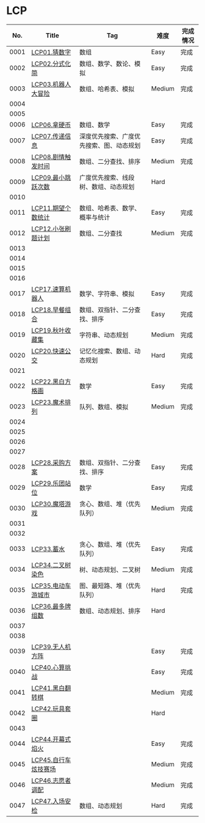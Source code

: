 # LCP

| No.  | Title                                                        | Tag                                      | 难度   | 完成情况 |
| ---- | ------------------------------------------------------------ | ---------------------------------------- | ------ | -------- |
| 0001 | [LCP01.猜数字](https://leetcode-cn.com/problems/guess-numbers/) | 数组                                     | Easy   | 完成     |
| 0002 | [LCP02.分式化简](https://leetcode-cn.com/problems/deep-dark-fraction/) | 数组、数学、数论、模拟                   | Easy   | 完成     |
| 0003 | [LCP03.机器人大冒险](https://leetcode-cn.com/problems/programmable-robot/) | 数组、哈希表、模拟                       | Medium | 完成     |
| 0004 |                                                              |                                          |        |          |
| 0005 |                                                              |                                          |        |          |
| 0006 | [LCP06.拿硬币](https://leetcode-cn.com/problems/na-ying-bi/) | 数组、数学                               | Easy   | 完成     |
| 0007 | [LCP07.传递信息](https://leetcode-cn.com/problems/chuan-di-xin-xi/) | 深度优先搜索、广度优先搜索、图、动态规划 | Easy   | 完成     |
| 0008 | [LCP08.剧情触发时间](https://leetcode-cn.com/problems/ju-qing-hong-fa-shi-jian/) | 数组、二分查找、排序                     | Medium | 完成     |
| 0009 | [LCP09.最小跳跃次数](https://leetcode-cn.com/problems/zui-xiao-tiao-yue-ci-shu/) | 广度优先搜索、线段树、数组、动态规划     | Hard   |          |
| 0010 |                                                              |                                          |        |          |
| 0011 | [LCP11.期望个数统计](https://leetcode-cn.com/problems/qi-wang-ge-shu-tong-ji/) | 数组、哈希表、数学、概率与统计           | Easy   | 完成     |
| 0012 | [LCP12.小张刷题计划](https://leetcode-cn.com/problems/xiao-zhang-shua-ti-ji-hua/) | 数组、二分查找                           | Medium | 完成     |
| 0013 |                                                              |                                          |        |          |
| 0014 |                                                              |                                          |        |          |
| 0015 |                                                              |                                          |        |          |
| 0016 |                                                              |                                          |        |          |
| 0017 | [LCP17.速算机器人](https://leetcode-cn.com/problems/nGK0Fy/) | 数学、字符串、模拟                       | Easy   | 完成     |
| 0018 | [LCP18.早餐组合](https://leetcode-cn.com/problems/2vYnGI/)   | 数组、双指针、二分查找、排序             | Easy   | 完成     |
| 0019 | [LCP19.秋叶收藏集](https://leetcode-cn.com/problems/UlBDOe/) | 字符串、动态规划                         | Medium | 完成     |
| 0020 | [LCP20.快速公交](https://leetcode-cn.com/problems/meChtZ/)   | 记忆化搜索、数组、动态规划               | Hard   | 完成     |
| 0021 |                                                              |                                          |        |          |
| 0022 | [LCP22.黑白方格画](https://leetcode-cn.com/problems/ccw6C7/) | 数学                                     | Easy   | 完成     |
| 0023 | [LCP23.魔术排列](https://leetcode-cn.com/problems/er94lq/)   | 队列、数组、模拟                         | Medium | 完成     |
| 0024 |                                                              |                                          |        |          |
| 0025 |                                                              |                                          |        |          |
| 0026 |                                                              |                                          |        |          |
| 0027 |                                                              |                                          |        |          |
| 0028 | [LCP28.采购方案](https://leetcode-cn.com/problems/4xy4Wx/)   | 数组、双指针、二分查找、排序             | Easy   | 完成     |
| 0029 | [LCP29.乐团站位](https://leetcode-cn.com/problems/SNJvJP/)   | 数学                                     | Easy   | 完成     |
| 0030 | [LCP30.魔塔游戏](https://leetcode-cn.com/problems/p0NxJO/)   | 贪心、数组、堆（优先队列）               | Medium | 完成     |
| 0031 |                                                              |                                          |        |          |
| 0032 |                                                              |                                          |        |          |
| 0033 | [LCP33.蓄水](https://leetcode-cn.com/problems/o8SXZn/)       | 贪心、数组、堆（优先队列）               | Easy   | 完成     |
| 0034 | [LCP34.二叉树染色](https://leetcode-cn.com/problems/er-cha-shu-ran-se-UGC/) | 树、动态规划、二叉树                     | Medium | 完成     |
| 0035 | [LCP35.电动车游城市](https://leetcode-cn.com/problems/DFPeFJ/) | 图、最短路、堆（优先队列）               | Hard   | 完成     |
| 0036 | [LCP36.最多牌组数](https://leetcode-cn.com/problems/Up5XYM/) | 数组、动态规划、排序                     | Hard   |          |
| 0037 |                                                              |                                          |        |          |
| 0038 |                                                              |                                          |        |          |
| 0039 | [LCP39.无人机方阵](https://leetcode-cn.com/problems/0jQkd0/) |                                          | Easy   | 完成     |
| 0040 | [LCP40.心算挑战](https://leetcode-cn.com/problems/uOAnQW/)   |                                          | Easy   | 完成     |
| 0041 | [LCP41.黑白翻转棋](https://leetcode-cn.com/problems/fHi6rV/) |                                          | Medium | 完成     |
| 0042 | [LCP42.玩具套圈](https://leetcode-cn.com/problems/vFjcfV/)   |                                          | Hard   |          |
| 0043 |                                                              |                                          |        |          |
| 0044 | [LCP44.开幕式焰火](https://leetcode-cn.com/problems/sZ59z6/) |                                          | Easy   | 完成     |
| 0045 | [LCP45.自行车炫技赛场](https://leetcode-cn.com/problems/kplEvH/) |                                          | Medium | 完成     |
| 0046 | [LCP46.志愿者调配](https://leetcode-cn.com/problems/05ZEDJ/) |                                          | Medium | 完成     |
| 0047 | [LCP47.入场安检](https://leetcode-cn.com/problems/oPs9Bm/)   | 数组、动态规划                           | Hard   | 完成     |